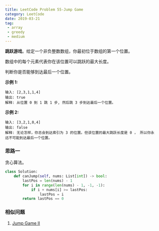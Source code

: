 ```yaml
---
title: LeetCode Problem 55-Jump Game
category: LeetCode
date: 2019-03-21
tag:
 - array
 - greedy
 - medium
---
```


**跳跃游戏**。给定一个非负整数数组，你最初位于数组的第一个位置。

数组中的每个元素代表你在该位置可以跳跃的最大长度。

判断你是否能够到达最后一个位置。

**示例 1:**

```
输入: [2,3,1,1,4]
输出: true
解释: 从位置 0 到 1 跳 1 步, 然后跳 3 步到达最后一个位置。
```

**示例 2:**

```
输入: [3,2,1,0,4]
输出: false
解释: 无论怎样，你总会到达索引为 3 的位置。但该位置的最大跳跃长度是 0 ， 所以你永远不可能到达最后一个位置。
```

### 思路一

贪心算法。

```python
class Solution:
    def canJump(self, nums: List[int]) -> bool:
        lastPos = len(nums) - 1
        for i in range(len(nums) - 1, -1, -1):
            if i + nums[i] >= lastPos:
                lastPos = i
        return lastPos == 0
```

### 相似问题

1. [Jump Game II](https://wendellgul.github.io/leetcode/2019/03/19/LeetCode-Problem-45-Jump-Game-II/)
